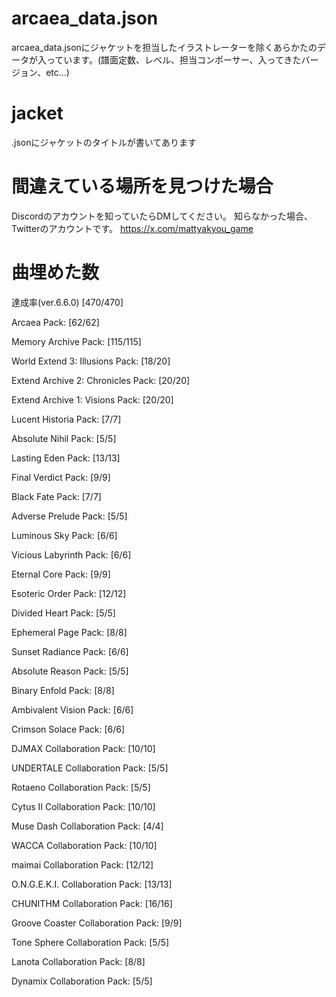 # arcaea_data.json
arcaea_data.jsonにジャケットを担当したイラストレーターを除くあらかたのデータが入っています。(譜面定数、レベル、担当コンポーサー、入ってきたバージョン、etc...)
# jacket
.jsonにジャケットのタイトルが書いてあります

# 間違えている場所を見つけた場合
Discordのアカウントを知っていたらDMしてください。
知らなかった場合、Twitterのアカウントです。
https://x.com/mattyakyou_game

# 曲埋めた数
達成率(ver.6.6.0) [470/470]

Arcaea Pack: [62/62]

Memory Archive Pack: [115/115]

World Extend 3: Illusions Pack: [18/20]

Extend Archive 2: Chronicles Pack: [20/20]

Extend Archive 1: Visions Pack: [20/20]

Lucent Historia Pack: [7/7]

Absolute Nihil Pack: [5/5]

Lasting Eden Pack: [13/13]

Final Verdict Pack: [9/9]

Black Fate Pack: [7/7]

Adverse Prelude Pack: [5/5]

Luminous Sky Pack: [6/6]

Vicious Labyrinth Pack: [6/6]

Eternal Core Pack: [9/9]

Esoteric Order Pack: [12/12]

Divided Heart Pack: [5/5]

Ephemeral Page Pack: [8/8]

Sunset Radiance Pack: [6/6]

Absolute Reason Pack: [5/5]

Binary Enfold Pack: [8/8]

Ambivalent Vision Pack: [6/6]

Crimson Solace Pack: [6/6]

DJMAX Collaboration Pack: [10/10]

UNDERTALE Collaboration Pack: [5/5]

Rotaeno Collaboration Pack: [5/5]

Cytus II Collaboration Pack: [10/10]

Muse Dash Collaboration Pack: [4/4]

WACCA Collaboration Pack: [10/10]

maimai Collaboration Pack: [12/12]

O.N.G.E.K.I. Collaboration Pack: [13/13]

CHUNITHM Collaboration Pack: [16/16]

Groove Coaster Collaboration Pack: [9/9]

Tone Sphere Collaboration Pack: [5/5]

Lanota Collaboration Pack: [8/8]

Dynamix Collaboration Pack: [5/5]
